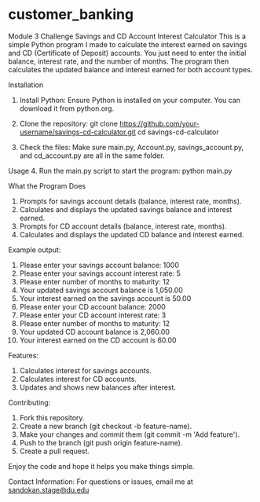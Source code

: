 # customer_banking
Module 3 Challenge
Savings and CD Account Interest Calculator
This is a simple Python program I made to calculate the interest earned on savings and CD (Certificate of Deposit) accounts. You just need to enter the initial balance, interest rate, and the number of months. The program then calculates the updated balance and interest earned for both account types.

Installation
1. Install Python: Ensure Python is installed on your computer. You can download it from python.org.

2. Clone the repository:
git clone https://github.com/your-username/savings-cd-calculator.git
cd savings-cd-calculator

3. Check the files: Make sure main.py, Account.py, savings_account.py, and cd_account.py are all in the same folder.

Usage
4. Run the main.py script to start the program:
python main.py

What the Program Does
1. Prompts for savings account details (balance, interest rate, months).
2. Calculates and displays the updated savings balance and interest earned.
3. Prompts for CD account details (balance, interest rate, months).
4. Calculates and displays the updated CD balance and interest earned.

Example output:
1. Please enter your savings account balance: 1000
2. Please enter your savings account interest rate: 5
3. Please enter number of months to maturity: 12
4. Your updated savings account balance is 1,050.00
5. Your interest earned on the savings account is 50.00
6. Please enter your CD account balance: 2000
7. Please enter your CD account interest rate: 3
8. Please enter number of months to maturity: 12
9. Your updated CD account balance is 2,060.00
10. Your interest earned on the CD account is 60.00

Features:
1. Calculates interest for savings accounts.
2. Calculates interest for CD accounts.
3. Updates and shows new balances after interest.

Contributing:
1. Fork this repository.
2. Create a new branch (git checkout -b feature-name).
3. Make your changes and commit them (git commit -m 'Add feature').
4. Push to the branch (git push origin feature-name).
5. Create a pull request.

Enjoy the code and hope it helps you make things simple.

Contact Information:
For questions or issues, email me at sandokan.stage@du.edu














